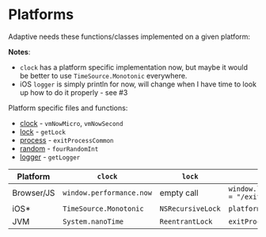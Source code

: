 # Platforms

Adaptive needs these functions/classes implemented on a given platform:

**Notes**:

* `clock` has a platform specific implementation now, but maybe it would be better to use `TimeSource.Monotonic` everywhere.
* iOS `logger` is simply println for now, will change when I have time to look up how to do it properly - see #3

Platform specific files and functions:

* [clock](/adaptive-core/src/commonMain/kotlin/hu/simplexion/adaptive/utility/clock.kt) - `vmNowMicro`, `vmNowSecond`
* [lock](/adaptive-core/src/commonMain/kotlin/hu/simplexion/adaptive/utility/lock.kt) - `getLock`
* [process](/adaptive-core/src/commonMain/kotlin/hu/simplexion/adaptive/utility/process.kt) - `exitProcessCommon`
* [random](/adaptive-core/src/commonMain/kotlin/hu/simplexion/adaptive/utility/random.kt) - `fourRandomInt`
* [logger](/adaptive-core/src/commonMain/kotlin/hu/simplexion/adaptive/log/logger.kt) - `getLogger`

| Platform   | `clock`                  | `lock`            | `process`                                   | `random`                        | `logger`                   |
|------------|--------------------------|-------------------|---------------------------------------------|---------------------------------|----------------------------|
| Browser/JS | `window.performance.now` | empty call        | `window.location.pathname = "/exitProcess"` | `window.crypto.getRandomValues` | `console.*`                |
| iOS*       | `TimeSource.Monotonic`   | `NSRecursiveLock` | `platform.posix.exit`                       | `SecRandomCopyBytes`            | `println`                  |
| JVM        | `System.nanoTime`        | `ReentrantLock`   | `exitProcess`                               | `SecureRandom`                  | `java.util.logging.Logger` |